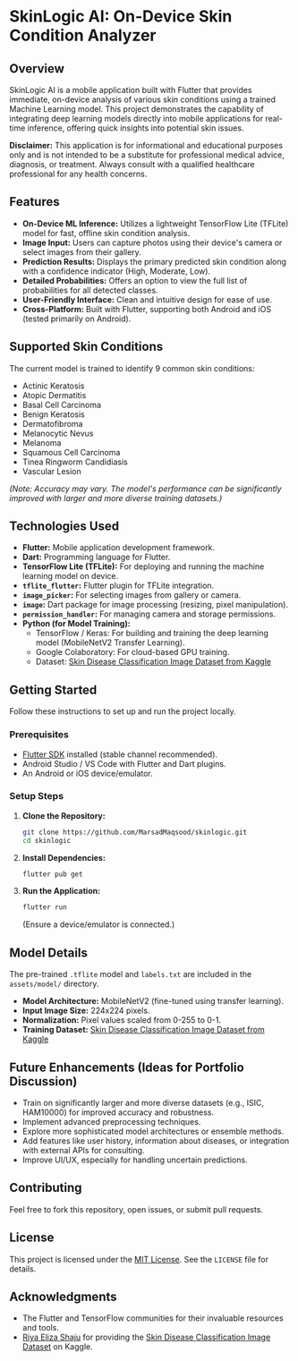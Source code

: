 # SkinLogic AI: On-Device Skin Condition Analyzer

## Overview

SkinLogic AI is a mobile application built with Flutter that provides immediate, on-device analysis of various skin conditions using a trained Machine Learning model. This project demonstrates the capability of integrating deep learning models directly into mobile applications for real-time inference, offering quick insights into potential skin issues.

**Disclaimer:** This application is for informational and educational purposes only and is not intended to be a substitute for professional medical advice, diagnosis, or treatment. Always consult with a qualified healthcare professional for any health concerns.

## Features

* **On-Device ML Inference:** Utilizes a lightweight TensorFlow Lite (TFLite) model for fast, offline skin condition analysis.
* **Image Input:** Users can capture photos using their device's camera or select images from their gallery.
* **Prediction Results:** Displays the primary predicted skin condition along with a confidence indicator (High, Moderate, Low).
* **Detailed Probabilities:** Offers an option to view the full list of probabilities for all detected classes.
* **User-Friendly Interface:** Clean and intuitive design for ease of use.
* **Cross-Platform:** Built with Flutter, supporting both Android and iOS (tested primarily on Android).

## Supported Skin Conditions

The current model is trained to identify 9 common skin conditions:
* Actinic Keratosis
* Atopic Dermatitis
* Basal Cell Carcinoma
* Benign Keratosis
* Dermatofibroma
* Melanocytic Nevus
* Melanoma
* Squamous Cell Carcinoma
* Tinea Ringworm Candidiasis
* Vascular Lesion

*(Note: Accuracy may vary. The model's performance can be significantly improved with larger and more diverse training datasets.)*

## Technologies Used

* **Flutter:** Mobile application development framework.
* **Dart:** Programming language for Flutter.
* **TensorFlow Lite (TFLite):** For deploying and running the machine learning model on device.
* **`tflite_flutter`:** Flutter plugin for TFLite integration.
* **`image_picker`:** For selecting images from gallery or camera.
* **`image`:** Dart package for image processing (resizing, pixel manipulation).
* **`permission_handler`:** For managing camera and storage permissions.
* **Python (for Model Training):**
    * TensorFlow / Keras: For building and training the deep learning model (MobileNetV2 Transfer Learning).
    * Google Colaboratory: For cloud-based GPU training.
    * Dataset: [Skin Disease Classification Image Dataset from Kaggle](https://www.kaggle.com/datasets/riyaelizashaju/skin-disease-classification-image-dataset)

## Getting Started

Follow these instructions to set up and run the project locally.

### Prerequisites

* [Flutter SDK](https://flutter.dev/docs/get-started/install) installed (stable channel recommended).
* Android Studio / VS Code with Flutter and Dart plugins.
* An Android or iOS device/emulator.

### Setup Steps

1.  **Clone the Repository:**
    ```bash
    git clone https://github.com/MarsadMaqsood/skinlogic.git
    cd skinlogic
    ```
2.  **Install Dependencies:**
    ```bash
    flutter pub get
    ```
3.  **Run the Application:**
    ```bash
    flutter run
    ```
    (Ensure a device/emulator is connected.)

## Model Details

The pre-trained `.tflite` model and `labels.txt` are included in the `assets/model/` directory.

* **Model Architecture:** MobileNetV2 (fine-tuned using transfer learning).
* **Input Image Size:** 224x224 pixels.
* **Normalization:** Pixel values scaled from 0-255 to 0-1.
* **Training Dataset:** [Skin Disease Classification Image Dataset from Kaggle](https://www.kaggle.com/datasets/riyaelizashaju/skin-disease-classification-image-dataset)

## Future Enhancements (Ideas for Portfolio Discussion)

* Train on significantly larger and more diverse datasets (e.g., ISIC, HAM10000) for improved accuracy and robustness.
* Implement advanced preprocessing techniques.
* Explore more sophisticated model architectures or ensemble methods.
* Add features like user history, information about diseases, or integration with external APIs for consulting.
* Improve UI/UX, especially for handling uncertain predictions.

## Contributing

Feel free to fork this repository, open issues, or submit pull requests.

## License

This project is licensed under the [MIT License](https://github.com/MarsadMaqsood/skinlogic/blob/master/LICENSE). See the `LICENSE` file for details.

## Acknowledgments

* The Flutter and TensorFlow communities for their invaluable resources and tools.
* [Riya Eliza Shaju](https://www.kaggle.com/riyaelizashaju) for providing the [Skin Disease Classification Image Dataset](https://www.kaggle.com/datasets/riyaelizashaju/skin-disease-classification-image-dataset) on Kaggle.